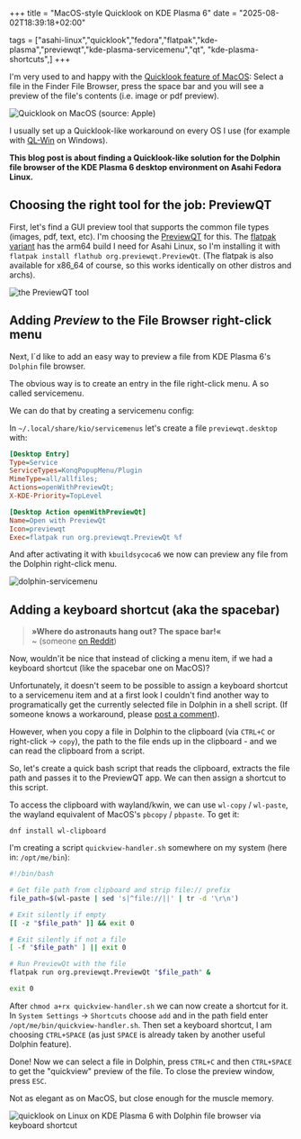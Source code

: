 +++
title = "MacOS-style Quicklook on KDE Plasma 6"
date = "2025-08-02T18:39:18+02:00"

tags = ["asahi-linux","quicklook","fedora","flatpak","kde-plasma","previewqt","kde-plasma-servicemenu","qt", "kde-plasma-shortcuts",]
+++

I'm very used to and happy with the [Quicklook feature of MacOS](https://support.apple.com/en-my/guide/mac-help/mh14119/mac): Select a file in the Finder File Browser, press the space bar and you will see a preview of the file's contents (i.e. image or pdf preview).

![Quicklook on MacOS (source: Apple)](/images/macos-style-quicklook-on-kde-plasma-6/quicklook_macos.png)

I usually set up a Quicklook-like workaround on every OS I use (for example with [QL-Win](https://github.com/QL-Win/QuickLook) on Windows).

**This blog post is about finding a Quicklook-like solution for the Dolphin file browser of the KDE Plasma 6 desktop environment on Asahi Fedora Linux.**

## Choosing the right tool for the job: PreviewQT

First, let's find a GUI preview tool that supports the common file types (images, pdf, text, etc). I'm choosing the [PreviewQT](https://previewqt.org/) for this. The [flatpak variant](https://flathub.org/apps/org.previewqt.PreviewQt) has the arm64 build I need for Asahi Linux, so I'm installing it with `flatpak install flathub org.previewqt.PreviewQt`. (The flatpak is also available for x86_64 of course, so this works identically on other distros and archs).

![the PreviewQT tool](/images/macos-style-quicklook-on-kde-plasma-6/previewqt.png)

## Adding *Preview* to the File Browser right-click menu

Next, I´d like to add an easy way to preview a file from KDE Plasma 6's `Dolphin` file browser.

The obvious way is to create an entry in the file right-click menu. A so called servicemenu.

We can do that by creating a servicemenu config:


In `~/.local/share/kio/servicemenus` let's create a file `previewqt.desktop` with:

```ini
[Desktop Entry]
Type=Service
ServiceTypes=KonqPopupMenu/Plugin
MimeType=all/allfiles;
Actions=openWithPreviewQt;
X-KDE-Priority=TopLevel

[Desktop Action openWithPreviewQt]
Name=Open with PreviewQt
Icon=previewqt
Exec=flatpak run org.previewqt.PreviewQt %f
```

And after activating it with `kbuildsycoca6` we now can preview any file from the Dolphin right-click menu.

![dolphin-servicemenu](/images/macos-style-quicklook-on-kde-plasma-6/dolphin-servicemenu.png)

## Adding a keyboard shortcut (aka the spacebar)

> **»Where do astronauts hang out? The space bar!«**    
> ~ (someone [on Reddit](https://www.reddit.com/r/technicallythetruth/comments/134quh6/where_do_astronauts_hang_out/))

Now, wouldn'it be nice that instead of clicking a menu item, if we had a keyboard shortcut (like the spacebar one on MacOS)?

Unfortunately, it doesn't seem to be possible to assign a keyboard shortcut to a servicemenu item and at a first look I couldn't find another way to programatically get the currently selected file in Dolphin in a shell script. (If someone knows a workaround, please [post a comment](https://github.com/21sys/21sys.github.io/discussions)).

However, when you copy a file in Dolphin to the clipboard (via `CTRL+C` or right-click -> `copy`), the path to the file ends up in the clipboard - and we can read the clipboard from a script.

So, let's create a quick bash script that reads the clipboard, extracts the file path and passes it to the PreviewQT app. We can then assign a shortcut to this script.

To access the clipboard with wayland/kwin, we can use `wl-copy` / `wl-paste`, the wayland equivalent of MacOS's `pbcopy` / `pbpaste`. To get it:

```
dnf install wl-clipboard
```

I'm creating a script `quickview-handler.sh` somewhere on my system (here in: `/opt/me/bin`):

```bash
#!/bin/bash

# Get file path from clipboard and strip file:// prefix
file_path=$(wl-paste | sed 's|^file://||' | tr -d '\r\n')

# Exit silently if empty
[[ -z "$file_path" ]] && exit 0

# Exit silently if not a file
[ -f "$file_path" ] || exit 0

# Run PreviewQt with the file
flatpak run org.previewqt.PreviewQt "$file_path" &

exit 0
```

After `chmod a+rx quickview-handler.sh` we can now create a shortcut for it. In `System Settings` -> `Shortcuts` choose `add` and in the path field enter `/opt/me/bin/quickview-handler.sh`. Then set a keyboard shortcut, I am choosing `CTRL+SPACE` (as just `SPACE` is already taken by another useful Dolphin feature).

Done! Now we can select a file in Dolphin, press `CTRL+C` and then `CTRL+SPACE` to get the "quickview" preview of the file. To close the preview window, press `ESC`.

Not as elegant as on MacOS, but close enough for the muscle memory.

![quicklook on Linux on KDE Plasma 6 with Dolphin file browser via keyboard shortcut](/images/macos-style-quicklook-on-kde-plasma-6/quicklook_demo.gif)




